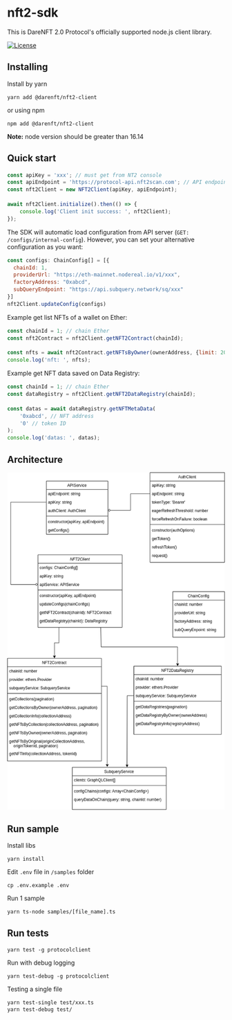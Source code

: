 # nft2-sdk

This is DareNFT 2.0 Protocol's officially supported node.js client library.

[![License](https://img.shields.io/npm/l/@cosmostation/cosmosjs.svg)](https://www.npmjs.com/package/@darenft/nft2-client)

## Installing

Install by yarn
```
yarn add @darenft/nft2-client
```

or using npm
```
npm add @darenft/nft2-client
```

**Note:** node version should be greater than 16.14

## Quick start

```js
const apiKey = 'xxx'; // must get from NT2 console 
const apiEndpoint = 'https://protocol-api.nft2scan.com'; // API endpoint, optional
const nft2Client = new NFT2Client(apiKey, apiEndpoint);

await nft2Client.initialize().then(() => {
    console.log('Client init success: ', nft2Client);
});
```

The SDK will automatic load configuration from API server (`GET: /configs/internal-config`). However, you can set your alternative configuration as you want:
```js
const configs: ChainConfig[] = [{
  chainId: 1,
  providerUrl: "https://eth-mainnet.nodereal.io/v1/xxx",
  factoryAddress: "0xabcd",
  subQueryEndpoint: "https://api.subquery.network/sq/xxx"
}]
nft2Client.updateConfig(configs)
```

Example get list NFTs of a wallet on Ether:
```js
const chainId = 1; // chain Ether
const nft2Contract = nft2Client.getNFT2Contract(chainId);

const nfts = await nft2Contract.getNFTsByOwner(ownerAddress, {limit: 20, offset: 0});
console.log('nft: ', nfts);
```

Example get NFT data saved on Data Registry:
```js
const chainId = 1; // chain Ether
const dataRegistry = nft2Client.getNFT2DataRegistry(chainId);

const datas = await dataRegistry.getNFTMetaData(
    '0xabcd', // NFT address
    '0' // token ID
);
console.log('datas: ', datas);
```

## Architecture

![Class Diagram](./samples/NFT2Client-class.png)

## Run sample

Install libs
```
yarn install
```

Edit `.env` file in `/samples` folder
```
cp .env.example .env
```

Run 1 sample
```
yarn ts-node samples/[file_name].ts
```

## Run tests
```
yarn test -g protocolclient
```

Run with debug logging
```
yarn test-debug -g protocolclient
```

Testing a single file
```
yarn test-single test/xxx.ts
yarn test-debug test/
```
